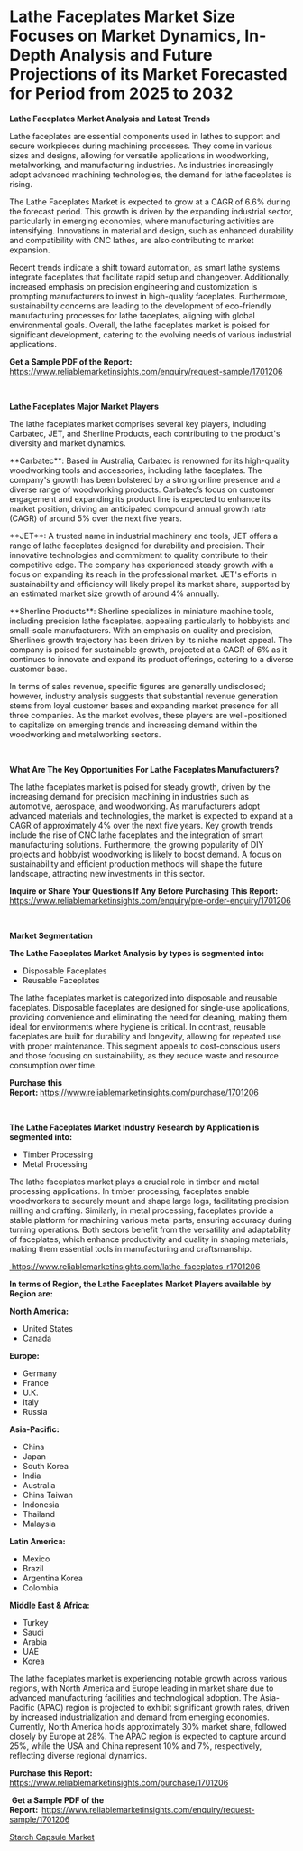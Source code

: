 <p><h1>Lathe Faceplates Market Size Focuses on Market Dynamics, In-Depth Analysis and Future Projections of its Market Forecasted for Period from 2025 to 2032</h1></p><p><strong>Lathe Faceplates Market Analysis and Latest Trends</strong></p>
<p><p>Lathe faceplates are essential components used in lathes to support and secure workpieces during machining processes. They come in various sizes and designs, allowing for versatile applications in woodworking, metalworking, and manufacturing industries. As industries increasingly adopt advanced machining technologies, the demand for lathe faceplates is rising.</p><p>The Lathe Faceplates Market is expected to grow at a CAGR of 6.6% during the forecast period. This growth is driven by the expanding industrial sector, particularly in emerging economies, where manufacturing activities are intensifying. Innovations in material and design, such as enhanced durability and compatibility with CNC lathes, are also contributing to market expansion.</p><p>Recent trends indicate a shift toward automation, as smart lathe systems integrate faceplates that facilitate rapid setup and changeover. Additionally, increased emphasis on precision engineering and customization is prompting manufacturers to invest in high-quality faceplates. Furthermore, sustainability concerns are leading to the development of eco-friendly manufacturing processes for lathe faceplates, aligning with global environmental goals. Overall, the lathe faceplates market is poised for significant development, catering to the evolving needs of various industrial applications.</p></p>
<p><strong>Get a Sample PDF of the Report:&nbsp;</strong> <a href="https://www.reliablemarketinsights.com/enquiry/request-sample/1701206?utm_campaign=1994&utm_medium=2&utm_source=Github&utm_content=ia&utm_term=09012025&utm_id=lathe-faceplates">https://www.reliablemarketinsights.com/enquiry/request-sample/1701206</a></p>
<p>&nbsp;</p>
<p><strong>Lathe Faceplates Major Market Players</strong></p>
<p><p>The lathe faceplates market comprises several key players, including Carbatec, JET, and Sherline Products, each contributing to the product's diversity and market dynamics.</p><p>**Carbatec**: Based in Australia, Carbatec is renowned for its high-quality woodworking tools and accessories, including lathe faceplates. The company's growth has been bolstered by a strong online presence and a diverse range of woodworking products. Carbatec’s focus on customer engagement and expanding its product line is expected to enhance its market position, driving an anticipated compound annual growth rate (CAGR) of around 5% over the next five years.</p><p>**JET**: A trusted name in industrial machinery and tools, JET offers a range of lathe faceplates designed for durability and precision. Their innovative technologies and commitment to quality contribute to their competitive edge. The company has experienced steady growth with a focus on expanding its reach in the professional market. JET's efforts in sustainability and efficiency will likely propel its market share, supported by an estimated market size growth of around 4% annually.</p><p>**Sherline Products**: Sherline specializes in miniature machine tools, including precision lathe faceplates, appealing particularly to hobbyists and small-scale manufacturers. With an emphasis on quality and precision, Sherline’s growth trajectory has been driven by its niche market appeal. The company is poised for sustainable growth, projected at a CAGR of 6% as it continues to innovate and expand its product offerings, catering to a diverse customer base.</p><p>In terms of sales revenue, specific figures are generally undisclosed; however, industry analysis suggests that substantial revenue generation stems from loyal customer bases and expanding market presence for all three companies. As the market evolves, these players are well-positioned to capitalize on emerging trends and increasing demand within the woodworking and metalworking sectors.</p></p>
<p>&nbsp;</p>
<p><strong>What Are The Key Opportunities For Lathe Faceplates Manufacturers?</strong></p>
<p><p>The lathe faceplates market is poised for steady growth, driven by the increasing demand for precision machining in industries such as automotive, aerospace, and woodworking. As manufacturers adopt advanced materials and technologies, the market is expected to expand at a CAGR of approximately 4% over the next five years. Key growth trends include the rise of CNC lathe faceplates and the integration of smart manufacturing solutions. Furthermore, the growing popularity of DIY projects and hobbyist woodworking is likely to boost demand. A focus on sustainability and efficient production methods will shape the future landscape, attracting new investments in this sector.</p></p>
<p><strong>Inquire or Share Your Questions If Any Before Purchasing This Report:</strong> <a href="https://www.reliablemarketinsights.com/enquiry/pre-order-enquiry/1701206?utm_campaign=1994&utm_medium=2&utm_source=Github&utm_content=ia&utm_term=09012025&utm_id=lathe-faceplates">https://www.reliablemarketinsights.com/enquiry/pre-order-enquiry/1701206</a></p>
<p>&nbsp;</p>
<p><strong>Market Segmentation</strong></p>
<p><strong>The Lathe Faceplates Market Analysis by types is segmented into:</strong></p>
<p><ul><li>Disposable Faceplates</li><li>Reusable Faceplates</li></ul></p>
<p><p>The lathe faceplates market is categorized into disposable and reusable faceplates. Disposable faceplates are designed for single-use applications, providing convenience and eliminating the need for cleaning, making them ideal for environments where hygiene is critical. In contrast, reusable faceplates are built for durability and longevity, allowing for repeated use with proper maintenance. This segment appeals to cost-conscious users and those focusing on sustainability, as they reduce waste and resource consumption over time.</p></p>
<p><strong>Purchase this Report:&nbsp;</strong><a href="https://www.reliablemarketinsights.com/purchase/1701206?utm_campaign=1994&utm_medium=2&utm_source=Github&utm_content=ia&utm_term=09012025&utm_id=lathe-faceplates">https://www.reliablemarketinsights.com/purchase/1701206</a></p>
<p>&nbsp;</p>
<p><strong>The Lathe Faceplates Market Industry Research by Application is segmented into:</strong></p>
<p><ul><li>Timber Processing</li><li>Metal Processing</li></ul></p>
<p><p>The lathe faceplates market plays a crucial role in timber and metal processing applications. In timber processing, faceplates enable woodworkers to securely mount and shape large logs, facilitating precision milling and crafting. Similarly, in metal processing, faceplates provide a stable platform for machining various metal parts, ensuring accuracy during turning operations. Both sectors benefit from the versatility and adaptability of faceplates, which enhance productivity and quality in shaping materials, making them essential tools in manufacturing and craftsmanship.</p></p>
<p><a href="https://www.reliablemarketinsights.com/lathe-faceplates-r1701206?utm_campaign=1994&utm_medium=2&utm_source=Github&utm_content=ia&utm_term=09012025&utm_id=lathe-faceplates">&nbsp;https://www.reliablemarketinsights.com/lathe-faceplates-r1701206</a></p>
<p><strong>In terms of Region, the Lathe Faceplates Market Players available by Region are:</strong></p>
<p>
    <p> <strong> North America: </strong>
        <ul>
            <li>United States</li>
            <li>Canada</li>
        </ul>
        </p> 
    <p> <strong> Europe: </strong>
        <ul>
            <li>Germany</li>
            <li>France</li>
            <li>U.K.</li>
            <li>Italy</li>
            <li>Russia</li>
        </ul>
        </p> 
    <p> <strong> Asia-Pacific: </strong>
        <ul>
            <li>China</li>
            <li>Japan</li>
            <li>South Korea</li>
            <li>India</li>
            <li>Australia</li>
            <li>China Taiwan</li>
            <li>Indonesia</li>
            <li>Thailand</li>
            <li>Malaysia</li>
        </ul>
        </p> 
    <p> <strong> Latin America: </strong>
        <ul>
            <li>Mexico</li>
            <li>Brazil</li>
            <li>Argentina Korea</li>
            <li>Colombia</li>
        </ul>
        </p> 
    <p> <strong> Middle East & Africa: </strong>
        <ul>
            <li>Turkey</li>
            <li>Saudi</li>
            <li>Arabia</li>
            <li>UAE</li>
            <li>Korea</li>
        </ul>
    </p>
    </p>
<p><p>The lathe faceplates market is experiencing notable growth across various regions, with North America and Europe leading in market share due to advanced manufacturing facilities and technological adoption. The Asia-Pacific (APAC) region is projected to exhibit significant growth rates, driven by increased industrialization and demand from emerging economies. Currently, North America holds approximately 30% market share, followed closely by Europe at 28%. The APAC region is expected to capture around 25%, while the USA and China represent 10% and 7%, respectively, reflecting diverse regional dynamics.</p></p>
<p><strong>Purchase this Report: </strong><a href="https://www.reliablemarketinsights.com/purchase/1701206?utm_campaign=1994&utm_medium=2&utm_source=Github&utm_content=ia&utm_term=09012025&utm_id=lathe-faceplates">https://www.reliablemarketinsights.com/purchase/1701206</a></p>
<p>&nbsp;<strong>Get a Sample PDF of the Report:&nbsp;&nbsp;</strong><a href="https://www.reliablemarketinsights.com/enquiry/request-sample/1701206?utm_campaign=1994&utm_medium=2&utm_source=Github&utm_content=ia&utm_term=09012025&utm_id=lathe-faceplates">https://www.reliablemarketinsights.com/enquiry/request-sample/1701206</a></p>
<p><strong></strong></p>
<p><p><a href="https://github.com/rahu1506/Market-Research-Report-List-6/blob/main/starch-capsule-market.md?utm_campaign=1994&utm_medium=2&utm_source=Github&utm_content=ia&utm_term=09012025&utm_id=lathe-faceplates">Starch Capsule Market</a></p></p>
